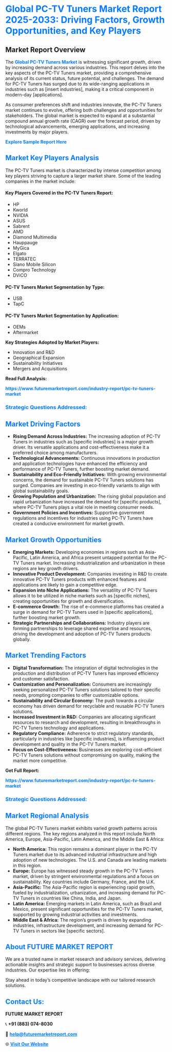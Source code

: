 <h1 style="color: #007BFF;">Global PC-TV Tuners Market Report 2025-2033: Driving Factors, Growth Opportunities, and Key Players</h1>

<section id="overview">
<h2>Market Report Overview</h2>
<p>The <a href="https://www.futuremarketreport.com/industry-report/pc-tv-tuners-market" style="color: #007BFF; text-decoration: none;"><strong>Global PC-TV Tuners Market</strong></a> is witnessing significant growth, driven by increasing demand across various industries. This report delves into the key aspects of the PC-TV Tuners market, providing a comprehensive analysis of its current status, future potential, and challenges. The demand for PC-TV Tuners has surged due to its wide-ranging applications in industries such as [insert industries], making it a critical component in modern-day [applications].</p>
<p>As consumer preferences shift and industries innovate, the PC-TV Tuners market continues to evolve, offering both challenges and opportunities for stakeholders. The global market is expected to expand at a substantial compound annual growth rate (CAGR) over the forecast period, driven by technological advancements, emerging applications, and increasing investments by major players.</p>
</section>

<section id="overview">
<p><a href="https://www.futuremarketreport.com/request-sample/reportId=81660" style="color: #007BFF; text-decoration: none;"><strong>Explore Sample Report Here</strong></a></p>
</section>

<section id="key-players">
<h2 style="color: #007BFF;">Market Key Players Analysis</h2>
<p>The PC-TV Tuners market is characterized by intense competition among key players striving to capture a larger market share. Some of the leading companies in the market include:</p>
<h4>Key Players Covered in the PC-TV Tuners Report:</h4>
<ul><li>HP</li><li>Kworld</li><li>NVIDIA</li><li>ASUS</li><li>Sabrent</li><li>AMD</li><li>Diamond Multimedia</li><li>Hauppauge</li><li>MyGica</li><li>Elgato</li><li>TERRATEC</li><li>Siano Mobile Silicon</li><li>Compro Technology</li><li>DViCO</li></ul>
<h4>PC-TV Tuners Market Segmentation by Type:</h4>
<ul><li>USB</li><li>TapC</li></ul>

<h4>PC-TV Tuners Market Segmentation by Application:</h4>
<ul><li>OEMs</li><li>Aftermarket</li></ul>
<p><strong>Key Strategies Adopted by Market Players:</strong></p>
<ul>
<li>Innovation and R&D</li>
<li>Geographical Expansion</li>
<li>Sustainability Initiatives</li>
<li>Mergers and Acquisitions</li>
</ul>
</section>

<section>
<p><strong>Read Full Analysis: </strong></p><a href="https://www.futuremarketreport.com/industry-report/pc-tv-tuners-market" style="color: #007BFF; text-decoration: none;"><strong>https://www.futuremarketreport.com/industry-report/pc-tv-tuners-market</strong></a>
<h3 style="color: #007BFF;">Strategic Questions Addressed:</h3>
</section>

<section id="driving-factors">
<h2 style="color: #007BFF;">Market Driving Factors</h2>
<ul>
<li><strong>Rising Demand Across Industries:</strong> The increasing adoption of PC-TV Tuners in industries such as [specific industries] is a major growth driver. Its versatile applications and cost-effectiveness make it a preferred choice among manufacturers.</li>
<li><strong>Technological Advancements:</strong> Continuous innovations in production and application technologies have enhanced the efficiency and performance of PC-TV Tuners, further boosting market demand.</li>
<li><strong>Sustainability and Eco-Friendly Initiatives:</strong> With growing environmental concerns, the demand for sustainable PC-TV Tuners solutions has surged. Companies are investing in eco-friendly variants to align with global sustainability goals.</li>
<li><strong>Growing Population and Urbanization:</strong> The rising global population and rapid urbanization have increased the demand for [specific products], where PC-TV Tuners plays a vital role in meeting consumer needs.</li>
<li><strong>Government Policies and Incentives:</strong> Supportive government regulations and incentives for industries using PC-TV Tuners have created a conducive environment for market growth.</li>
</ul>
</section>

<section id="growth-opportunities">
<h2 style="color: #007BFF;">Market Growth Opportunities</h2>
<ul>
<li><strong>Emerging Markets:</strong> Developing economies in regions such as Asia-Pacific, Latin America, and Africa present untapped potential for the PC-TV Tuners market. Increasing industrialization and urbanization in these regions are key growth drivers.</li>
<li><strong>Innovative Product Development:</strong> Companies investing in R&D to create innovative PC-TV Tuners products with enhanced features and applications are likely to gain a competitive edge.</li>
<li><strong>Expansion into Niche Applications:</strong> The versatility of PC-TV Tuners allows it to be utilized in niche markets such as [specific niches], creating opportunities for growth and diversification.</li>
<li><strong>E-commerce Growth:</strong> The rise of e-commerce platforms has created a surge in demand for PC-TV Tuners used in [specific applications], further boosting market growth.</li>
<li><strong>Strategic Partnerships and Collaborations:</strong> Industry players are forming partnerships to leverage shared expertise and resources, driving the development and adoption of PC-TV Tuners products globally.</li>
</ul>
</section>

<section id="trending-factors">
<h2 style="color: #007BFF;">Market Trending Factors</h2>
<ul>
<li><strong>Digital Transformation:</strong> The integration of digital technologies in the production and distribution of PC-TV Tuners has improved efficiency and customer satisfaction.</li>
<li><strong>Customization and Personalization:</strong> Consumers are increasingly seeking personalized PC-TV Tuners solutions tailored to their specific needs, prompting companies to offer customizable options.</li>
<li><strong>Sustainability and Circular Economy:</strong> The push towards a circular economy has driven demand for recyclable and reusable PC-TV Tuners solutions.</li>
<li><strong>Increased Investment in R&D:</strong> Companies are allocating significant resources to research and development, resulting in breakthroughs in PC-TV Tuners technology and applications.</li>
<li><strong>Regulatory Compliance:</strong> Adherence to strict regulatory standards, particularly in industries like [specific industries], is influencing product development and quality in the PC-TV Tuners market.</li>
<li><strong>Focus on Cost-Effectiveness:</strong> Businesses are exploring cost-efficient PC-TV Tuners solutions without compromising on quality, making the market more competitive.</li>
</ul>
</section>

<section>
<p><strong>Get Full Report: </strong></p><a href="https://www.futuremarketreport.com/industry-report/pc-tv-tuners-market" style="color: #007BFF; text-decoration: none;"><strong>https://www.futuremarketreport.com/industry-report/pc-tv-tuners-market</strong></a>
<h3 style="color: #007BFF;">Strategic Questions Addressed:</h3>
</section>


<section id="regional-analysis">
<h2 style="color: #007BFF;">Market Regional Analysis</h2>
<p>The global PC-TV Tuners market exhibits varied growth patterns across different regions. The key regions analyzed in this report include North America, Europe, Asia-Pacific, Latin America, and the Middle East & Africa:</p>
<ul>
<li><strong>North America:</strong> This region remains a dominant player in the PC-TV Tuners market due to its advanced industrial infrastructure and high adoption of new technologies. The U.S. and Canada are leading markets in this region.</li>
<li><strong>Europe:</strong> Europe has witnessed steady growth in the PC-TV Tuners market, driven by stringent environmental regulations and a focus on sustainability. Key countries include Germany, France, and the U.K.</li>
<li><strong>Asia-Pacific:</strong> The Asia-Pacific region is experiencing rapid growth, fueled by industrialization, urbanization, and increasing demand for PC-TV Tuners in countries like China, India, and Japan.</li>
<li><strong>Latin America:</strong> Emerging markets in Latin America, such as Brazil and Mexico, present significant opportunities for the PC-TV Tuners market, supported by growing industrial activities and investments.</li>
<li><strong>Middle East & Africa:</strong> The region’s growth is driven by expanding industries, infrastructure development, and increasing demand for PC-TV Tuners in sectors like [specific sectors].</li>
</ul>
</section>

<footer>
<h2 style="color: #007BFF;">About FUTURE MARKET REPORT</h2>
<p>We are a trusted name in market research and advisory services, delivering actionable insights and strategic support to businesses across diverse industries. Our expertise lies in offering:</p>

<p>Stay ahead in today’s competitive landscape with our tailored research solutions.</p>

<h2 style="color: #007BFF;">Contact Us:</h2>
<p><strong>FUTURE MARKET REPORT</strong></p>
<p>📞 <strong>+91 (883) 074-8030</strong></p>
<p>📧 <strong><a href="mailto:help@futuremarketreport.com" style="color: #007BFF;">help@futuremarketreport.com</a></strong></p>
<p>🌐 <strong><a href="https://www.futuremarketreport.com/" style="color: #007BFF;">Visit Our Website</a></strong></p>
</footer>